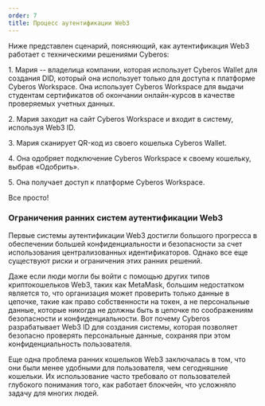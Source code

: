 ```yaml
---
order: 7
title: Процесс аутентификации Web3
---
```


Ниже представлен сценарий, поясняющий, как аутентификация Web3 работает с техническими решениями Cyberos: 

1\. Мария -- владелица компании, которая использует Cyberos Wallet для создания DID, который она использует только для доступа к платформе Cyberos Workspace. Она использует Cyberos Workspace для выдачи студентам сертификатов об окончании онлайн-курсов в качестве проверяемых учетных данных.

2\. Мария заходит на сайт Cyberos Workspace и входит в систему, используя Web3 ID.

3\. Мария сканирует QR-код из своего кошелька Cyberos Wallet.

4\. Она одобряет подключение Cyberos Workspace к своему кошельку, выбрав «Одобрить».

5\. Она получает доступ к платформе Cyberos Workspace.

Все просто!

### **Ограничения ранних систем аутентификации Web3**

Первые системы аутентификации Web3 достигли большого прогресса в обеспечении большей конфиденциальности и безопасности за счет использования централизованных идентификаторов. Однако все еще существуют риски и ограничения этих ранних решений.

Даже если люди могли бы войти с помощью других типов криптокошельков Web3, таких как MetaMask, большим недостатком является то, что организация может проверить только данные в цепочке, такие как право собственности на токен, а не персональные данные, которые никогда не должны быть в цепочке по соображениям безопасности и конфиденциальности. Вот почему Cyberos разрабатывает Web3 ID для создания системы, которая позволяет безопасно проверять персональные данные, сохраняя при этом конфиденциальность пользователя. 

Еще одна проблема ранних кошельков Web3 заключалась в том, что они были менее удобными для пользователя, чем сегодняшние кошельки. Их использование часто требовало от пользователей глубокого понимания того, как работает блокчейн, что усложняло задачу для многих людей.